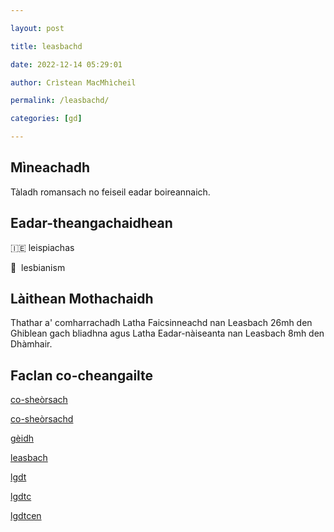 ```yaml
---

layout: post

title: leasbachd

date: 2022-12-14 05:29:01

author: Crìstean MacMhìcheil

permalink: /leasbachd/

categories: [gd]

---
```


## Mìneachadh

Tàladh romansach no feiseil eadar boireannaich.

## Eadar-theangachaidhean

&#x1f1ee;&#x1f1ea; leispiachas

&#x1f3f4;&#xe0067;&#xe0062;&#xe0065;&#xe006e;&#xe0067;&#xe007f;  lesbianism

## Làithean Mothachaidh

Thathar a' comharrachadh Latha Faicsinneachd nan Leasbach 26mh den Ghiblean gach bliadhna agus Latha Eadar-nàiseanta nan Leasbach 8mh den Dhàmhair.

## Faclan co-cheangailte

[co-sheòrsach](https://faclair.lgbt/co-sheorsach/)

[co-sheòrsachd](https://faclair.lgbt/co-sheorsachd/)

[gèidh](https://faclair.lgbt/geidh/)

[leasbach](https://faclair.lgbt/leasbach/)

[lgdt](https://faclair.lgbt/lgdt/)

[lgdtc](https://faclair.lgbt/lgdtc/)

[lgdtcen](https://faclair.lgbt/lgdtcen/)